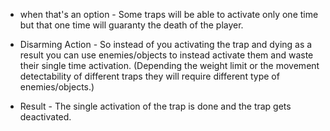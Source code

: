 - when that's an option - Some traps will be able to activate only one time but that one time will guaranty the death of the player.

- Disarming Action - So instead of you activating the trap and dying as a result you can use enemies/objects to instead activate them and waste their single time activation. (Depending the weight limit or the movement detectability of different traps they will require different type of enemies/objects.)

- Result - The single activation of the trap is done and the trap gets deactivated.